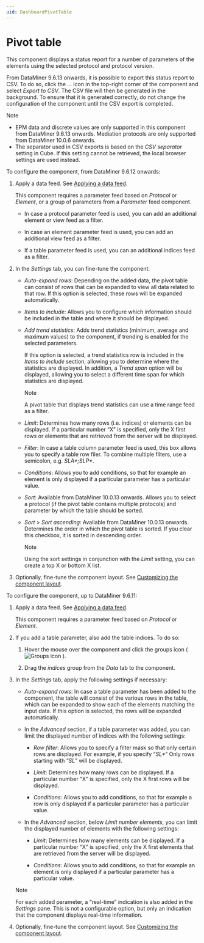 ```yaml
---
uid: DashboardPivotTable
---
```


# Pivot table

This component displays a status report for a number of parameters of the elements using the selected protocol and protocol version.

From DataMiner 9.6.13 onwards, it is possible to export this status report to CSV. To do so, click the ... icon in the top-right corner of the component and select *Export to CSV*. The CSV file will then be generated in the background. To ensure that it is generated correctly, do not change the configuration of the component until the CSV export is completed.

> [!NOTE]
> - EPM data and discrete values are only supported in this component from DataMiner 9.6.13 onwards. Mediation protocols are only supported from DataMiner 10.0.6 onwards.
> - The separator used in CSV exports is based on the *CSV separator* setting in Cube. If this setting cannot be retrieved, the local browser settings are used instead.

To configure the component, from DataMiner 9.6.12 onwards:

1. Apply a data feed. See [Applying a data feed](xref:Configuring_dashboard_components#applying-a-data-feed).

   This component requires a parameter feed based on *Protocol* or *Element*, or a group of parameters from a *Parameter* feed component.

   - In case a protocol parameter feed is used, you can add an additional element or view feed as a filter.

   - In case an element parameter feed is used, you can add an additional view feed as a filter.

   - If a table parameter feed is used, you can an additional indices feed as a filter.

1. In the *Settings* tab, you can fine-tune the component:

   - *Auto-expand rows*: Depending on the added data, the pivot table can consist of rows that can be expanded to view all data related to that row. If this option is selected, these rows will be expanded automatically.

   - *Items to include*: Allows you to configure which information should be included in the table and where it should be displayed.

   - *Add trend statistics*: Adds trend statistics (minimum, average and maximum values) to the component, if trending is enabled for the selected parameters.

     If this option is selected, a trend statistics row is included in the *Items to include* section, allowing you to determine where the statistics are displayed. In addition, a *Trend span* option will be displayed, allowing you to select a different time span for which statistics are displayed.

     > [!NOTE]
     > A pivot table that displays trend statistics can use a time range feed as a filter.

   - *Limit*: Determines how many rows (i.e. indices) or elements can be displayed. If a particular number “X” is specified, only the X first rows or elements that are retrieved from the server will be displayed.

   - *Filter*: In case a table column parameter feed is used, this box allows you to specify a table row filer. To combine multiple filters, use a semicolon, e.g. *SLA\*;SLP\**.

   - *Conditions*: Allows you to add conditions, so that for example an element is only displayed if a particular parameter has a particular value.

   - *Sort*: Available from DataMiner 10.0.13 onwards. Allows you to select a protocol (if the pivot table contains multiple protocols) and parameter by which the table should be sorted.

   - *Sort* > *Sort ascending*: Available from DataMiner 10.0.13 onwards. Determines the order in which the pivot table is sorted. If you clear this checkbox, it is sorted in descending order.

     > [!NOTE]
     > Using the sort settings in conjunction with the *Limit* setting, you can create a top X or bottom X list.

1. Optionally, fine-tune the component layout. See [Customizing the component layout](xref:Configuring_dashboard_components#customizing-the-component-layout).

To configure the component, up to DataMiner 9.6.11:

1. Apply a data feed. See [Applying a data feed](xref:Configuring_dashboard_components#applying-a-data-feed).

   This component requires a parameter feed based on *Protocol* or *Element*.

1. If you add a table parameter, also add the table indices. To do so:

   1. Hover the mouse over the component and click the groups icon ( ![Groups icon](~/user-guide/images/NewRD_Groups.png) ).

   2. Drag the *indices* group from the *Data* tab to the component.

1. In the *Settings* tab, apply the following settings if necessary:

   - *Auto-expand rows*: In case a table parameter has been added to the component, the table will consist of the various rows in the table, which can be expanded to show each of the elements matching the input data. If this option is selected, the rows will be expanded automatically.

   - In the *Advanced* section, if a table parameter was added, you can limit the displayed number of indices with the following settings:

     - *Row filter*: Allows you to specify a filter mask so that only certain rows are displayed. For example, if you specify “*SL\**” Only rows starting with “*SL*” will be displayed.

     - *Limit*: Determines how many rows can be displayed. If a particular number “X” is specified, only the X first rows will be displayed.

     - *Conditions*: Allows you to add conditions, so that for example a row is only displayed if a particular parameter has a particular value.

   - In the *Advanced* section, below *Limit number elements*, you can limit the displayed number of elements with the following settings:

     - *Limit*: Determines how many elements can be displayed. If a particular number “X” is specified, only the X first elements that are retrieved from the server will be displayed.

     - *Conditions*: Allows you to add conditions, so that for example an element is only displayed if a particular parameter has a particular value.

   > [!NOTE]
   > For each added parameter, a “real-time” indication is also added in the *Settings* pane. This is not a configurable option, but only an indication that the component displays real-time information.

1. Optionally, fine-tune the component layout. See [Customizing the component layout](xref:Configuring_dashboard_components#customizing-the-component-layout).
